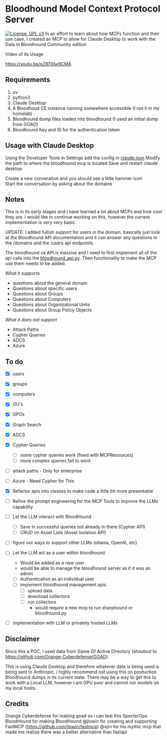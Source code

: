 # Bloodhound Model Context Protocol Server
[![License: GPL v3](https://img.shields.io/badge/License-GPLv3-blue.svg)](https://www.gnu.org/licenses/gpl-3.0)
In an effort to learn about how MCPs function and their use case, I created an MCP to allow for Claude Desktop to work with the Data in Bloodhound Community edition

Video of its Usage

https://youtu.be/eZBT0Iw9CMA

## Requirements
1. uv
2. python3
3. Claude Desktop
4. A Bloodhoud CE instance running somewhere accessible (I ran it in my homelab)
5. Bloodhound dump files loaded into bloodhound (I used an initial dump from GOAD)
6. Bloodhound Key and ID for the authentication token

## Usage with Claude Desktop
Using the Developer Tools in Settings add the config in [claude.json](./claude.json)
Modify the path to where the bloodhound mcp is located
Save and restart claude desktop

Create a new converation and you should see a little hammer icon\
Start the conversation by asking about the domains


## Notes
This is in its early stages and I have learned a lot about MCPs and how cool they are. I would like to continue working on this, however the current implementation is very very basic.

UPDATE: I added fullish support for users in the domain, basically just look at the Bloodhound API documentation and it can answer any questions in the /domains and the /users api endpoints.

The bloodhound ce API is massive and I need to first implement all of the api calls into the [bloodhound_api.py](./lib/bloodhound_api.py). Then functionality to make the MCP use them needs to be added. 

*What it supports*
- questions about the general domain
- Questions about specific users
- Questions about Groups
- Questions about Computers
- Questions about Organizational Units
- Questions about Group Policy Objects

*What it does not support*
- Attack Paths
- Cypher Queries
- ADCS 
- Azure

## To do
- [x]  users
- [x] groups
- [x] computers
- [x] OU's
- [x] GPOs
- [x] Graph Search
- [x] ADCS
- [x] Cypher Queries 
    - [ ] some cypher queries work (fixed with MCPResources)
    - [ ] more complex queries fail to work
- [ ] attack paths - Only for enterprise
- [ ] Azure - Need Cypher for This
- [x] Refactor apis into classes to make code a little bit more presentable
- [ ] Refine the prompt engineering for the MCP Tools to improve the LLMs capability
- [ ] Let the LLM interact with BloodHound
    - [ ] Save in successful queries not already in there (Cypher API)
    - [ ] CRUD on Asset Lists (Asset Isolation API)
- [ ] figure out ways to support other LLMs (ollama, OpenAI, etc)
- [ ] Let the LLM act as a user within bloodhound
    - Would be added as a new user
    - would be able to manage the bloodhound server as if it was an admin
    - [ ] Authentication as an individual user
    - [ ] implement bloodhound management apis
        - [ ] upload data
        - [ ] download collectors
        - [ ] run collectors
            - would require a new mcp to run sharphound or bloodhound.py
- [ ] implementation with LLM or privately hosted LLMs



## Disclaimer
Since this a POC, i used data from Game Of Active Directory (shoutout to https://github.com/Orange-Cyberdefense/GOAD).

This is using Claude Desktop and therefore whatever data is being used is being sent to Anthropic, i highly recommend not using this on production Bloodhound dumps in its current state. There may be a way to get this to work with a Local LLM, however i am GPU poor and cannot run models on my local hosts.

## Credits
Orange Cyberdefense for making goad so i can test this
SpecterOps BloodHound for making BloodHound
@jlowin for creating and supporting FastMCP (https://github.com/jlowin/fastmcp)
@xpn for his mythic mcp that made me realize there was a better alternative than fastapi




